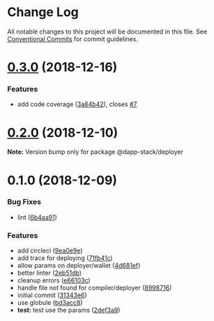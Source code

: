 # Change Log

All notable changes to this project will be documented in this file.
See [Conventional Commits](https://conventionalcommits.org) for commit guidelines.

# [0.3.0](https://github.com/Dapp-Stack/Dapp-Stack/compare/v0.2.2...v0.3.0) (2018-12-16)


### Features

* add code coverage ([3a84b42](https://github.com/Dapp-Stack/Dapp-Stack/commit/3a84b42)), closes [#7](https://github.com/Dapp-Stack/Dapp-Stack/issues/7)





# [0.2.0](https://github.com/Dapp-Stack/Dapp-Stack/compare/v0.1.6...v0.2.0) (2018-12-10)

**Note:** Version bump only for package @dapp-stack/deployer





# 0.1.0 (2018-12-09)


### Bug Fixes

* lint ([6b4aa91](https://github.com/Dapp-Stack/Dapp-Stack/commit/6b4aa91))


### Features

* add circleci ([9ea0e9e](https://github.com/Dapp-Stack/Dapp-Stack/commit/9ea0e9e))
* add trace for deploying ([71fb41c](https://github.com/Dapp-Stack/Dapp-Stack/commit/71fb41c))
* allow params on deployer/wallet ([4d681ef](https://github.com/Dapp-Stack/Dapp-Stack/commit/4d681ef))
* better linter ([2eb51db](https://github.com/Dapp-Stack/Dapp-Stack/commit/2eb51db))
* cleanup errors ([e66103c](https://github.com/Dapp-Stack/Dapp-Stack/commit/e66103c))
* handle file not found for compiler/deployer ([8998716](https://github.com/Dapp-Stack/Dapp-Stack/commit/8998716))
* initial commit ([31343e6](https://github.com/Dapp-Stack/Dapp-Stack/commit/31343e6))
* use globule ([bd3acc8](https://github.com/Dapp-Stack/Dapp-Stack/commit/bd3acc8))
* **test:** test use the params ([2def3a9](https://github.com/Dapp-Stack/Dapp-Stack/commit/2def3a9))
